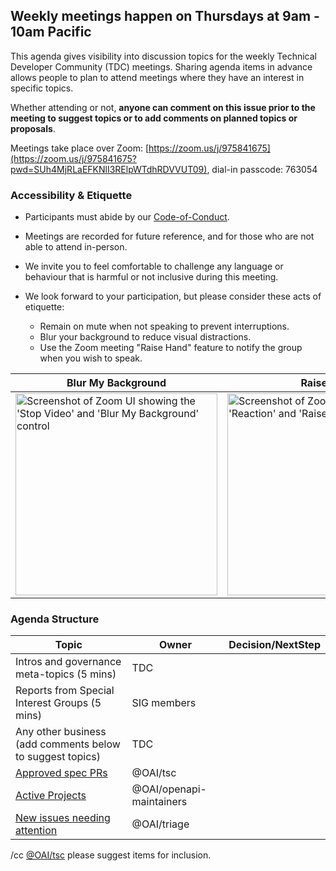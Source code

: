 ## Weekly meetings happen on Thursdays at 9am - 10am Pacific

This agenda gives visibility into discussion topics for the weekly Technical Developer Community (TDC) meetings. Sharing agenda items in advance allows people to plan to attend meetings where they have an interest in specific topics. 

Whether attending or not, **anyone can comment on this issue prior to the meeting to suggest topics or to add comments on planned topics or proposals**.

Meetings take place over Zoom: [https://zoom.us/j/975841675](https://zoom.us/j/975841675?pwd=SUh4MjRLaEFKNlI3RElpWTdhRDVVUT09), dial-in passcode: 763054

### Accessibility & Etiquette
* Participants must abide by our [Code-of-Conduct](https://github.com/OAI/OpenAPI-Specification?tab=coc-ov-file).

* Meetings are recorded for future reference, and for those who are not able to attend in-person.

* We invite you to feel comfortable to challenge any language or behaviour that is harmful or not inclusive during this meeting.

* We look forward to your participation, but please consider these acts of etiquette:
  * Remain on mute when not speaking to prevent interruptions.
  * Blur your background to reduce visual distractions.
  * Use the Zoom meeting "Raise Hand" feature to notify the group when you wish to speak.

| Blur My Background | Raise Hand |
|-|-|
| <img width="323" alt="Screenshot of Zoom UI showing the 'Stop Video' and 'Blur My Background' control" src="https://github.com/OAI/OpenAPI-Specification/assets/7367/7e43dbbb-6529-46e6-8b04-4c1aa852d9dd"> | <img width="323" alt="Screenshot of Zoom UI showing the 'Reaction' and 'Raise Hand' control" src="https://github.com/OAI/OpenAPI-Specification/assets/7367/f991722f-4651-40aa-9bc4-7e9a2a165a6a"> |

### Agenda Structure

| Topic | Owner | Decision/NextStep |
|-|-|-|
Intros and governance meta-topics (5 mins) | TDC | |
Reports from Special Interest Groups (5 mins) | SIG members | |
Any other business (add comments below to suggest topics) | TDC | |
[Approved spec PRs](https://github.com/OAI/OpenAPI-Specification/pulls?q=is%3Apr+is%3Aopen+review%3Aapproved) | @OAI/tsc | |
[Active Projects](https://github.com/OAI/OpenAPI-Specification/projects?query=is%3Aopen) | @OAI/openapi-maintainers | |
[New issues needing attention](https://github.com/search?q=repo%3Aoai%2Fopenapi-specification+is%3Aissue+comments%3A0+no%3Alabel+is%3Aopen) | @OAI/triage  | |

/cc [@OAI/tsc](https://github.com/orgs/OAI/teams/tsc) please suggest items for inclusion.
